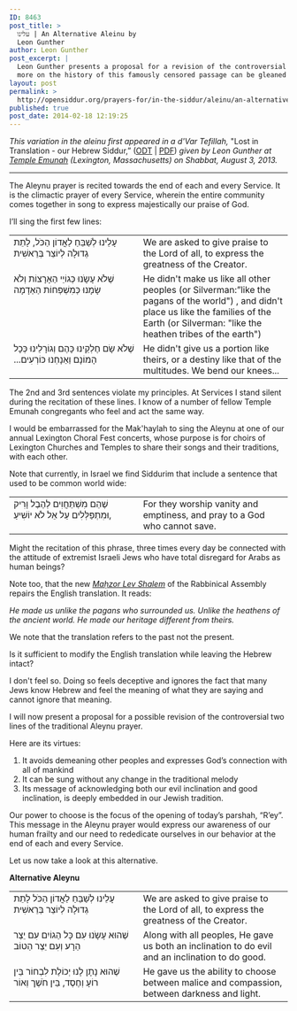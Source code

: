 ```yaml
---
ID: 8463
post_title: >
  עלינו | An Alternative Aleinu by
  Leon Gunther
author: Leon Gunther
post_excerpt: |
  Leon Gunther presents a proposal for a revision of the controversial line of the traditional Aleinu prayer, shehem mishtaḥavim l'hevel varik ("For they worship ephemera and emptiness, and pray to a god who cannot save," a combination of Isaiah 30:7 and Isaiah 45:20).
  more on the history of this famously censored passage can be gleaned in this <a href="https://en.wikipedia.org/wiki/Aleinu#Censored_passage">summary article</a> on Wikipedia.
layout: post
permalink: >
  http://opensiddur.org/prayers-for/in-the-siddur/aleinu/an-alternative-aleinu-by-leon-gunther/
published: true
post_date: 2014-02-18 12:19:25
---
```

<em>This variation in the aleinu first appeared in a d'Var Tefillah,</em> "Lost in Translation - our Hebrew Siddur,” (<a href="http://opensiddur.org/wp-content/uploads/2014/02/Leon-Gunther-Lost-in-Translation-Our-Hebrew-Siddur-2013-08-03.odt">ODT</a> | <a href="http://opensiddur.org/wp-content/uploads/2014/02/Leon-Gunther-Lost-in-Translation-Our-Hebrew-Siddur-2013-08-03.pdf">PDF</a>)<em> given by Leon Gunther at <a href="http://www.templeemunah.org">Temple Emunah</a> (Lexington, Massachusetts) on Shabbat, August 3, 2013.</em>

<hr />


The Aleynu prayer is recited towards the end of each and every Service. It is the climactic prayer of every Service, wherein the entire community comes together in song to express majestically our praise of God.

I’ll sing the first few lines:

<table style="margin-left: auto;margin-right: auto;">
<tbody>
<tr>
<td style="vertical-align:top;" width="46%">
<div class="liturgy"><span lang="he">
עָלֵינוּ לְשַׁבֵּחַ לַאֳדוֹן הַכֹּל, לָתֵת גְדוּלָה לְיוֹצֵר בְּרֵאשִׁית
</span></div></td>
 
<td style="vertical-align:top;" width="53%"><div class="english">
We are asked to give praise to the Lord of all, to express the greatness of the Creator.
	</div></td></tr>
<tr><td style="vertical-align:top;" width="46%"><div class="liturgy"><span lang="he">
שֶׁלֹא עָשָֹנוּ כְּגוֹיֵי הַאָרָצוֹת
וְלֹא שָׂמָנוּ כְּמִשְׁפְּחוֹת הַאַדָמָה
</span></div></td>
 
<td style="vertical-align:top;" width="53%"><div class="english">
He didn't make us like all other peoples (or Silverman:”like the pagans of the world") ,
and didn't place us like the families of the Earth (or Silverman: ‫"‬like the heathen tribes of the earth‫"‬)
	</div></td></tr>
<tr><td style="vertical-align:top;" width="46%"><div class="liturgy"><span lang="he">
שֶׁלֹא שָׂם חֶלְקֵינוּ כָּהֶם וְגוֹרָלֵינוּ כְּכָל הָמוֹנָם
וַאַנָחְנוּ כּוֹרְעִים...‏
</span></div></td>
 
<td style="vertical-align:top;" width="53%"><div class="english">
He didn't give us a portion like theirs, or a destiny like that of the multitudes.
We bend our knees...
</td></tr>
</tbody>
</tbody></tbody></tbody></table>


The 2nd and 3rd sentences violate my principles. At Services I stand silent during the recitation of these lines. I know of a number of fellow Temple Emunah congregants who feel and act the same way.

I would be embarrassed for the Mak'haylah to sing the Aleynu at one of our annual Lexington Choral Fest concerts, whose purpose is for choirs of Lexington Churches and Temples to share their songs and their traditions, with each other.

Note that currently, in Israel we find Siddurim that include a sentence that used to be common world wide:

<table style="margin-left: auto;margin-right: auto;">
<tbody>
<tr>
<td style="vertical-align:top;" width="46%">
<div class="liturgy"><span lang="he">
‫שֶׁהֵם מִשְׁתַּחֲוִים לְהֶבֶל וָרִיק ,‫וּמִתְפַּלְּלִים עַל אֵל לֹא יוֹשִׁיעַ
</span></div></td>
 
<td style="vertical-align:top;" width="53%"><div class="english">
For they worship vanity and emptiness, and pray to a God who cannot save.
</td></tr>
</tbody>
</tbody></tbody></tbody></table>

Might the recitation of this phrase, three times every day be connected with the attitude of extremist Israeli Jews who have total disregard for Arabs as human beings?

Note too, that the new <em><a href="http://www.rabbinicalassembly.org/resources-ideas/publications/prayerbooks-liturgy">Maḥzor Lev Shalem</a></em> of the Rabbinical Assembly repairs the English translation. It reads:

<em>He made us unlike the pagans who surrounded us.
Unlike the heathens of the ancient world.
He made our heritage different from theirs.</em>

We note that the translation refers to the past not the present.

Is it sufficient to modify the English translation while leaving the Hebrew intact?

I don't feel so. Doing so feels deceptive and ignores the fact that many Jews know Hebrew and feel the meaning of what they are saying and cannot ignore that meaning.

I will now present a proposal for a possible revision of the controversial two lines of the traditional Aleynu prayer.

Here are its virtues:
1. It avoids demeaning other peoples and expresses God’s connection with all of mankind
2. It can be sung without any change in the traditional melody
3. Its message of acknowledging both our evil inclination and good inclination, is deeply embedded in our Jewish tradition.

Our power to choose is the focus of the opening of today’s parshah, “R’ey”. This message in the Aleynu prayer would express our awareness of our human frailty and our need to rededicate ourselves in our behavior at the end of each and every Service.

Let us now take a look at this alternative.

<strong>Alternative Aleynu</strong>

<table style="margin-left: auto;margin-right: auto;">
<tbody>
<tr>
<td style="vertical-align:top;" width="46%">
<div class="liturgy"><span lang="he">
עָלֵינוּ לְשַׁבֵּחַ לַאֳדוֹן הַכֹּל
   לָתֵת גְדוּלָה לְיוֹצֵר בְּרֵאשִׁית
</span></div></td>
 
<td style="vertical-align:top;" width="53%"><div class="english">
We are asked to give praise to the Lord of all, 
to express the greatness of the Creator.
	</div></td></tr>
<tr><td style="vertical-align:top;" width="46%"><div class="liturgy"><span lang="he">
שֶׁהוּא עָשָֹנוּ עִם כָּל הַגוֹיִם 
  עִם יֵצֶר הַרָע וְעִם יֵצֶר הַטוֹב
</span></div></td>
 
<td style="vertical-align:top;" width="53%"><div class="english">
Along with all peoples, 
He gave us both an inclination to do evil and an inclination to do good.
	</div></td></tr>
<tr><td style="vertical-align:top;" width="46%"><div class="liturgy"><span lang="he">
שֶׁהוּא נָתָן לָנוּ יְכוֹלֶת לִבְחוֹר
 בֵּין רוֹעָ וְחֶסֶד, בֵּין חֹשֶׁך וְאוֹר
</span></div></td>
 
<td style="vertical-align:top;" width="53%"><div class="english">
He gave us the ability to choose 
between malice and compassion, between darkness and light.
</td></tr>
</tbody>
</tbody></tbody></tbody></table>